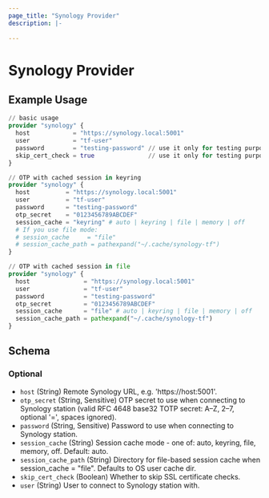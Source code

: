 ```yaml
---
page_title: "Synology Provider"
description: |-
  
---
```


# Synology Provider



## Example Usage

```terraform
// basic usage
provider "synology" {
  host            = "https://synology.local:5001"
  user            = "tf-user"
  password        = "testing-password" // use it only for testing purposes, use SYNOLOGY_PASSWORD env var to set this value
  skip_cert_check = true               // use it only for testing purposes
}

// OTP with cached session in keyring
provider "synology" {
  host          = "https://synology.local:5001"
  user          = "tf-user"
  password      = "testing-password"
  otp_secret    = "0123456789ABCDEF"
  session_cache = "keyring" # auto | keyring | file | memory | off
  # If you use file mode:
  # session_cache     = "file"
  # session_cache_path = pathexpand("~/.cache/synology-tf")
}

// OTP with cached session in file
provider "synology" {
  host               = "https://synology.local:5001"
  user               = "tf-user"
  password           = "testing-password"
  otp_secret         = "0123456789ABCDEF"
  session_cache      = "file" # auto | keyring | file | memory | off
  session_cache_path = pathexpand("~/.cache/synology-tf")
}
```

<!-- schema generated by tfplugindocs -->
## Schema

### Optional

- `host` (String) Remote Synology URL, e.g. 'https://host:5001'.
- `otp_secret` (String, Sensitive) OTP secret to use when connecting to Synology station (valid RFC 4648 base32 TOTP secret: A–Z, 2–7, optional '=', spaces ignored).
- `password` (String, Sensitive) Password to use when connecting to Synology station.
- `session_cache` (String) Session cache mode - one of: auto, keyring, file, memory, off. Default: auto.
- `session_cache_path` (String) Directory for file-based session cache when session_cache = "file". Defaults to OS user cache dir.
- `skip_cert_check` (Boolean) Whether to skip SSL certificate checks.
- `user` (String) User to connect to Synology station with.